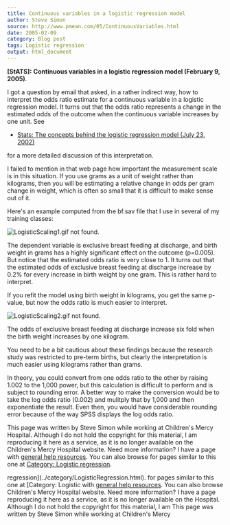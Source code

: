```yaml
---
title: Continuous variables in a logistic regression model
author: Steve Simon
source: http://www.pmean.com/05/ContinuousVariables.html
date: 2005-02-09
category: Blog post
tags: Logistic regression
output: html_document
---
```

**[StATS]:** **Continuous variables in a logistic
regression model (February 9, 2005)**.

I got a question by email that asked, in a rather indirect way, how to
interpret the odds ratio estimate for a continuous variable in a
logistic regression model. It turns out that the odds ratio represents a
change in the estimated odds of the outcome when the continuous variable
increases by one unit. See

-   [Stats: The concepts behind the logistic regression model (July
    23, 2002)](../model/logist_concepts.asp)

for a more detailed discussion of this interpretation.

I failed to mention in that web page how important the measurement scale
is in this situation. If you use grams as a unit of weight rather than
kilograms, then you will be estimating a relative change in odds per
gram change in weight, which is often so small that it is difficult to
make sense out of it.

Here\'s an example computed from the bf.sav file that I use in several
of my training classes:

![LogisticScaling1.gif not found.](../../../web/images/05/ContinuousVariables01.png)

The dependent variable is exclusive breast feeding at discharge, and
birth weight in grams has a highly significant effect on the outcome
(p=0.005). But notice that the estimated odds ratio is very close to 1.
It turns out that the estimated odds of exclusive breast feeding at
discharge increase by 0.2% for every increase in birth weight by one
gram. This is rather hard to interpret.

If you refit the model using birth weight in kilograms, you get the same
p-value, but now the odds ratio is much easier to interpret.

![LogisticScaling2.gif not found.](../../../web/images/05/ContinuousVariables02.png)

The odds of exclusive breast feeding at discharge increase six fold when
the birth weight increases by one kilogram.

You need to be a bit cautious about these findings because the research
study was restricted to pre-term births, but clearly the interpretation
is much easier using kilograms rather than grams.

In theory, you could convert from one odds ratio to the other by raising
1.002 to the 1,000 power, but this calculation is difficult to perform
and is subject to rounding error. A better way to make the conversion
would be to take the log odds ratio (0.002) and mulitply that by 1,000
and then exponentiate the result. Even then, you would have considerable
rounding error because of the way SPSS displays the log odds ratio.

This page was written by Steve Simon while working at Children\'s Mercy
Hospital. Although I do not hold the copyright for this material, I am
reproducing it here as a service, as it is no longer available on the
Children\'s Mercy Hospital website. Need more information? I have a page
with [general help resources](../GeneralHelp.html). You can also browse
for pages similar to this one at [Category: Logistic
regression](../category/LogisticRegression.html).
<!---More--->
regression](../category/LogisticRegression.html).
for pages similar to this one at [Category: Logistic
with [general help resources](../GeneralHelp.html). You can also browse
Children\'s Mercy Hospital website. Need more information? I have a page
reproducing it here as a service, as it is no longer available on the
Hospital. Although I do not hold the copyright for this material, I am
This page was written by Steve Simon while working at Children\'s Mercy

<!---Do not use
**[StATS]:** **Continuous variables in a logistic
This page was written by Steve Simon while working at Children\'s Mercy
Hospital. Although I do not hold the copyright for this material, I am
reproducing it here as a service, as it is no longer available on the
Children\'s Mercy Hospital website. Need more information? I have a page
with [general help resources](../GeneralHelp.html). You can also browse
for pages similar to this one at [Category: Logistic
regression](../category/LogisticRegression.html).
--->

